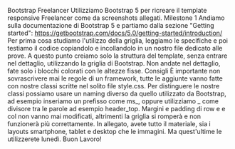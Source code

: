 Bootstrap Freelancer
Utilizziamo Bootstrap 5 per ricreare il template responsive Freelancer come da screenshots allegati.
Milestone 1
Andiamo sulla documentazione di Bootstrap 5 e partiamo dalla sezione "Getting started": https://getbootstrap.com/docs/5.0/getting-started/introduction/
Per prima cosa studiamo l'utilizzo della griglia, leggiamo le specifiche e poi testiamo il codice copiandolo e incollandolo in un nostro file dedicato alle prove.
A questo punto creiamo solo la struttura del template, senza entrare nel dettaglio, utilizzando la griglia di Bootstrap. Non andate nel dettaglio, fate solo i blocchi colorati con le altezze fisse.
Consigli
È importante non sovrascrivere mai le regole di un framework, tutte le aggiunte vanno fatte con nostre classi scritte nel solito file style.css. Per distinguere le nostre classi possiamo usare un naming diverso da quello utilizzato da Bootstrap, ad esempio inseriamo un prefisso come ms_, oppure utilizziamo _ come divisore tra le parole ad esempio header_top.
Margini e padding di row e e col non vanno mai modificati, altrimenti la griglia si romperà e non funzionerà più correttamente.
In allegato, avete tutto il materiale, sia i layouts smartphone, tablet e desktop che le immagini. Ma quest'ultime le utilizzerete lunedì.
Buon Lavoro!
